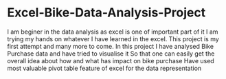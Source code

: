 # Excel-Bike-Data-Analysis-Project
I am beginer in the data analysis as excel is one of important part of it I am trying my hands on whatever I have learned in the excel.
This project is my first attempt and many more to come.
In this project I have analysed Bike Purchase data and have tried to visualise it 
So that one can easily get the overall idea about how and what has impact on bike purchase
Have used most valuable pivot table feature of excel for the data representation
